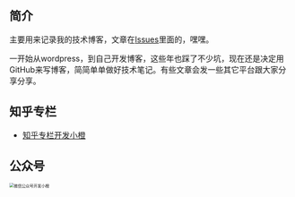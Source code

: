 ## 简介

主要用来记录我的技术博客，文章在[Issues](https://github.com/Kuari/Blog/issues)里面的，嘿嘿。

一开始从wordpress，到自己开发博客，这些年也踩了不少坑，现在还是决定用GitHub来写博客，简简单单做好技术笔记。有些文章会发一些其它平台跟大家分享分享。



## 知乎专栏

* [知乎专栏开发小橙](https://www.zhihu.com/column/devlittleorange)



## 公众号

<img src="./assets/wx_qr.png" alt="微信公众号开发小橙" style="zoom: 50%;" />

